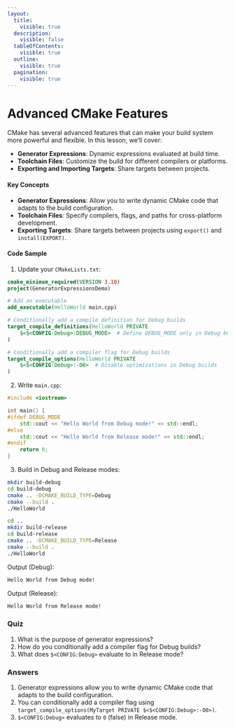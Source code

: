 ```yaml
---
layout:
  title:
    visible: true
  description:
    visible: false
  tableOfContents:
    visible: true
  outline:
    visible: true
  pagination:
    visible: true
---
```


# Advanced CMake Features

CMake has several advanced features that can make your build system more powerful and flexible. In this lesson, we’ll cover:

* **Generator Expressions**: Dynamic expressions evaluated at build time.
* **Toolchain Files**: Customize the build for different compilers or platforms.
* **Exporting and Importing Targets**: Share targets between projects.

#### Key Concepts

* **Generator Expressions**: Allow you to write dynamic CMake code that adapts to the build configuration.
* **Toolchain Files**: Specify compilers, flags, and paths for cross-platform development.
* **Exporting Targets**: Share targets between projects using `export()` and `install(EXPORT)`.

#### Code Sample

1. Update your `CMakeLists.txt`:

```cmake
cmake_minimum_required(VERSION 3.10)
project(GeneratorExpressionsDemo)

# Add an executable
add_executable(HelloWorld main.cpp)

# Conditionally add a compile definition for Debug builds
target_compile_definitions(HelloWorld PRIVATE
    $<$<CONFIG:Debug>:DEBUG_MODE>  # Define DEBUG_MODE only in Debug builds
)

# Conditionally add a compiler flag for Debug builds
target_compile_options(HelloWorld PRIVATE
    $<$<CONFIG:Debug>:-O0>  # Disable optimizations in Debug builds
)
```

2. Write `main.cpp`:

```cpp
#include <iostream>

int main() {
#ifdef DEBUG_MODE
    std::cout << "Hello World from Debug mode!" << std::endl;
#else
    std::cout << "Hello World from Release mode!" << std::endl;
#endif
    return 0;
}
```

3. Build in Debug and Release modes:

```bash
mkdir build-debug
cd build-debug
cmake .. -DCMAKE_BUILD_TYPE=Debug
cmake --build .
./HelloWorld

cd ..
mkdir build-release
cd build-release
cmake .. -DCMAKE_BUILD_TYPE=Release
cmake --build .
./HelloWorld
```

Output (Debug):

```bash
Hello World from Debug mode!
```

Output (Release):

```bash
Hello World from Release mode!
```

### Quiz

1. What is the purpose of generator expressions?
2. How do you conditionally add a compiler flag for Debug builds?
3. What does `$<CONFIG:Debug>` evaluate to in Release mode?

### Answers

1. Generator expressions allow you to write dynamic CMake code that adapts to the build configuration.
2. You can conditionally add a compiler flag using `target_compile_options(MyTarget PRIVATE $<$<CONFIG:Debug>:-O0>)`.
3. `$<CONFIG:Debug>` evaluates to `0` (false) in Release mode.
